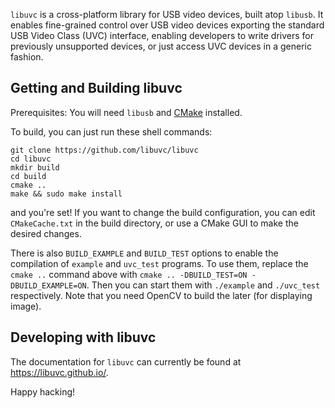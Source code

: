 `libuvc` is a cross-platform library for USB video devices, built atop `libusb`.
It enables fine-grained control over USB video devices exporting the standard USB Video Class
(UVC) interface, enabling developers to write drivers for previously unsupported devices,
or just access UVC devices in a generic fashion.

## Getting and Building libuvc

Prerequisites: You will need `libusb` and [CMake](http://www.cmake.org/) installed.

To build, you can just run these shell commands:

    git clone https://github.com/libuvc/libuvc
    cd libuvc
    mkdir build
    cd build
    cmake ..
    make && sudo make install

and you're set! If you want to change the build configuration, you can edit `CMakeCache.txt`
in the build directory, or use a CMake GUI to make the desired changes.

There is also `BUILD_EXAMPLE` and `BUILD_TEST` options to enable the compilation of `example` and `uvc_test` programs. To use them, replace the `cmake ..` command above with `cmake .. -DBUILD_TEST=ON -DBUILD_EXAMPLE=ON`.
Then you can start them with `./example` and `./uvc_test` respectively. Note that you need OpenCV to build the later (for displaying image).

## Developing with libuvc

The documentation for `libuvc` can currently be found at https://libuvc.github.io/.

Happy hacking!
